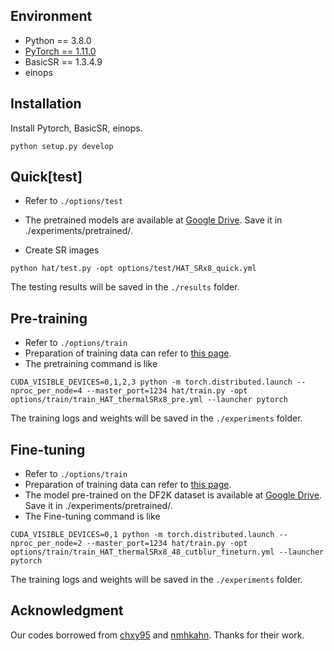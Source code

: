 ## Environment
- Python == 3.8.0
- [PyTorch == 1.11.0](https://pytorch.kr/get-started/previous-versions/)
- BasicSR == 1.3.4.9
- einops

## Installation
Install Pytorch, BasicSR, einops.

```
python setup.py develop
```
## Quick[test]
- Refer to `./options/test`
- The pretrained models are available at
[Google Drive](https://drive.google.com/drive/folders/1UFVLyONwlqJpWE6hEw7Kqqxw2GdBo43m?usp=sharing). Save it in ./experiments/pretrained/.

- Create SR images
```
python hat/test.py -opt options/test/HAT_SRx8_quick.yml
```
The testing results will be saved in the `./results` folder.

## Pre-training
- Refer to `./options/train`
- Preparation of training data can refer to [this page](https://github.com/XPixelGroup/BasicSR/blob/master/docs/DatasetPreparation.md).
- The pretraining command is like
```
CUDA_VISIBLE_DEVICES=0,1,2,3 python -m torch.distributed.launch --nproc_per_node=4 --master_port=1234 hat/train.py -opt options/train/train_HAT_thermalSRx8_pre.yml --launcher pytorch
```
The training logs and weights will be saved in the `./experiments` folder.

## Fine-tuning
- Refer to `./options/train`
- Preparation of training data can refer to [this page](https://codalab.lisn.upsaclay.fr/competitions/17013#learn_the_details).
- The model pre-trained on the DF2K dataset is available at
[Google Drive](https://drive.google.com/drive/folders/1UFVLyONwlqJpWE6hEw7Kqqxw2GdBo43m?usp=sharing). Save it in ./experiments/pretrained/.
- The Fine-tuning command is like
```
CUDA_VISIBLE_DEVICES=0,1 python -m torch.distributed.launch --nproc_per_node=2 --master_port=1234 hat/train.py -opt options/train/train_HAT_thermalSRx8_48_cutblur_fineturn.yml --launcher pytorch
```
The training logs and weights will be saved in the `./experiments` folder.

## Acknowledgment
Our codes borrowed from [chxy95](https://github.com/XPixelGroup/HAT) and [nmhkahn](https://github.com/clovaai/cutblur). Thanks for their work.
